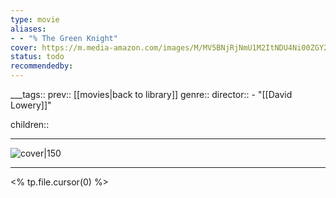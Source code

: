 ```yaml
---
type: movie
aliases:
- - "% The Green Knight"
cover: https://m.media-amazon.com/images/M/MV5BNjRjNmU1M2ItNDU4Ni00ZGY2LTlmNzItY2MxYmY3OTllZjMwXkEyXkFqcGc@._V1_SX300.jpg
status: todo
recommendedby:
---
```

___tags:: prev:: [[movies|back to library]]
genre::
director::  - "[[David Lowery]]"
 
children::
___
![cover|150](https://m.media-amazon.com/images/M/MV5BNjRjNmU1M2ItNDU4Ni00ZGY2LTlmNzItY2MxYmY3OTllZjMwXkEyXkFqcGc@._V1_SX300.jpg)
___
<% tp.file.cursor(0) %>
